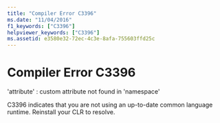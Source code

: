 ```yaml
---
title: "Compiler Error C3396"
ms.date: "11/04/2016"
f1_keywords: ["C3396"]
helpviewer_keywords: ["C3396"]
ms.assetid: e3580e32-72ec-4c3e-8afa-755603ffd25c
---
```

# Compiler Error C3396

'attribute' : custom attribute not found in 'namespace'

C3396 indicates that you are not using an up-to-date common language runtime.  Reinstall your CLR to resolve.